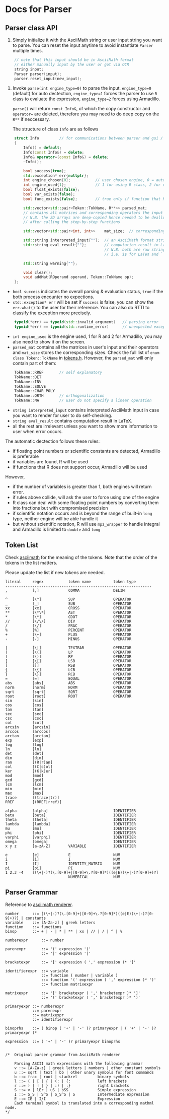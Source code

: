 # Docs for Parser

## Parser class API

1. Simply initialize it with the AsciiMath string or user input string you want to parse. You can reset the input anytime to avoid instantiate `Parser` multiple times.

```c++
    // note that this input should be in AsciiMath format
    // either manually input by the user or got via OCR
    string input;               
    Parser parser(input);
    parser.reset_input(new_input);
```

1. Invoke `parse(int engine_type=0)` to parse the input. `engine_type=0` (default) for auto dectection, `engine_type=1` forces the parser to use `R` class to evaluate the expression, `engine_type=2` forces using Armadillo.

    `parse()` will return `const Info&`, of which the copy constructor and `operator=` are deleted, therefore you may need to do deep copy on the `R**` if neccessary.
    
    The structure of class `Info` are as follows

```c++
    struct Info         // for communications between parser and gui / step-by-step functions
    {
        Info() = default;
        Info(const Info&) = delete;
        Info& operator=(const Info&) = delete;
        ~Info();

        bool success{true};
        std::exception* err{nullptr};
        int engine_chosen{0};           // user chosen engine, 0 = auto, 1 = R, 2 = Armadillo
        int engine_used{1};             // 1 for using R class, 2 for using Armadillo
        bool float_exists{false};
        bool var_exists{false};
        bool func_exists{false};        // true only if function that R cannot handle appears

        std::vector<std::pair<Token::TokName, R**>> parsed_mat;    
        // contains all matrices and corresponding operators the input for step-by-step functions
        // N.B. the 2D arrays are deep-copied hence needed to be deallocated
        // after calling the step-by-step functions

        std::vector<std::pair<int, int>>    mat_size;  // corresponding sizes, row first

        std::string interpreted_input{""};  // an AsciiMath format string of the interpreted input
        std::string eval_result{""};        // computation result in LaTeX format
                                            // N.B. both are raw strings and are NOT enclosed by delimiters
                                            // i.e. $$ for LaTeX and ` for AsciiMath

        std::string warning{""};

        void clear();
        void addMat(ROperand operand, Token::TokName op);
    };
```
* `bool success` indicates the overall parsing & evaluation status, `true` if the both process encounter no expections.
* `std::exception* err` will be set if `success` is false, you can show the `err.what()` to the user for their reference. You can also do RTTI to classify the exception more precisely.

```c++
    typeid(*err) == typeid(std::invalid_argument)   // parsing error
    typeid(*err) == typeid(std::runtime_error)      // unexpected exception, fatal in other words
```

* `int engine_used` is the engine used, 1 for R and 2 for Armadillo, you may also need to show it on the screen.
* `parsed_mat` contains all the matrices in user's input and their operators and `mat_size` stores the corresponding sizes. Check the full list of `enum class Token::TokName` in [tokens.h](token.h). However, the `parsed_mat` will only contain part of them:

```c++
    TokName::RREF       // self explanatory
    TokName::DET
    TokName::INV
    TokName::SOLVE
    TokName::CHAR_POLY
    TokName::ORTH       // orthogonalization
    TokName::NA         // user do not specify a linear operation
```

* `string interpreted_input` contains interpreted AsciiMath input in case you want to render for user to do self-checking.
* `string eval_result` contains computation result in LaTeX.
* all the rest are irrelevant unless you want to show more information to user when error occurs.

The automatic dectection follows these rules:
* if floating point numbers or scientific constants are detected, Armadillo is preferable
* if variables are found, R will be used
* if functions that R does not support occur, Armadillo will be used

However, 
* if the number of variables is greater than 1, both engines will return error.
* if rules above collide, will ask the user to force using one of the engine
* R class can deal with some floating point numbers by converting them into fractions but with compromised precision
* if scientific notation occurs and is beyond the range of built-in `long` type, neither engine will be able handle it
* but without scientific notation, R will use `mpz_wrapper` to handle integral and Armadillo is limited to `double` and `long`

## Token List

Check [asciimath](http://asciimath.org/) for the meaning of the tokens. Note that the order of the tokens in the list matters.

Please update the list if new tokens are needed.

```text
literal     regex           token name          token type
-----------------------------------------------------------------
,           [,]             COMMA               DELIM

^           [\^]            SUP                 OPERATOR
_           [_]             SUB                 OPERATOR
xx          [xx]            CROSS               OPERATOR
**          [\*\*]          AST                 OPERATOR
*           [\*]            CDOT                OPERATOR
//          [\/\/]          DIV                 OPERATOR
/           [\/]            FRAC                OPERATOR
%           [%]             PERCENT             OPERATOR
+           [\+]            PLUS                OPERATOR
-           [-]             MINUS               OPERATOR

|           [\|]            TEXTBAR             OPERATOR
(           [\(]            LP                  OPERATOR
)           [\)]            RP                  OPERATOR
[           [\[]            LSB                 OPERATOR
]           []]             RSB                 OPERATOR
{           [\{]            LCB                 OPERATOR
}           [\}]            RCB                 OPERATOR
=           [=]             EQUAL               OPERATOR
abs         [abs]           ABS                 OPERATOR
norm        [norm]          NORM                OPERATOR
sqrt        [sqrt]          SQRT                OPERATOR
root        [root]          ROOT                OPERATOR
sin         [sin]
cos         [cos]
tan         [tan]
sec         [sec]
csc         [csc]
cot         [cot]
arcsin      [arcsin]
arccos      [arccos]
arctan      [arctan]
exp         [exp]
log         [log]
ln          [ln]
det         [det]
dim         [dim]
ran         [(R|r)an]
col         [(C|c)ol]
ker         [(K|k)er]
mod         [mod]
gcd         [gcd]
lcm         [lcm]
min         [min]
max         [max]
trace       [(trace|tr)]
RREF        [(RREF|rref)]

alpha       [alpha]                             IDENTIFIER
beta        [beta]                              IDENTIFIER
theta       [theta]                             IDENTIFIER
lambda      [lambda]                            IDENTIFIER
mu          [mu]                                IDENTIFIER
phi         [phi]                               IDENTIFIER
varphi      [varphi]                            IDENTIFIER
omega       [omega]                             IDENTIFIER
x y z       [a-zA-Z]        VARIABLE            IDENTIFIER

e           [e]             E                   NUM
i           [i]             I                   NUM
I           [I]             IDENTITY_MATRIX     NUM
pi          [pi]            PI                  NUM
1 2.3 -4    [(\+|-)?(\.[0-9]+|[0-9]+\.?[0-9]*)((e|E)(\+|-)?[0-9]+)?]
                            NUMERICAL           NUM
```

## Parser Grammar

Reference to [asciimath renderer](https://github.com/asciimath/asciimathml/blob/master/ASCIIMathML.js).

```text
number      ::= [(\+|-)?(\.[0-9]+|[0-9]+\.?[0-9]*)((e|E)(\+|-)?[0-9]+)?] | constants
variable    ::= [A-Za-z] | greek letters
function    ::= functions
binop       ::= + | - | * | ** | xx | // | / | ^ | %

numberexpr      ::= number

parenexpr       ::= '(' expression ')'
                ::= '|' expression '|'

bracketexpr     ::= '[' expression ( ',' expression )* ']'

identifierexpr  ::= variable
                ::= function ( number | variable )
                ::= function '(' expression ( ',' expression )* ')'
                ::= function matrixexpr

matrixexpr      ::= '[' bracketexpr ( ',' bracketexpr )* ']'
                ::= '(' bracketexpr ( ',' bracketexpr )* ')' 

primaryexpr ::= numberexpr
            ::= parenexpr
            ::= matrixexpr
            ::= identifierexpr

binoprhs    ::= ( binop ( '+' | '-' )? primaryexpr | ( '+' | '-' )? primaryexpr )*

expression  ::= ( '+' | '-' )? primaryexpr binoprhs


/*  Original parser grammar from AsciiMath renderer

    Parsing ASCII math expressions with the following grammar
    v ::= [A-Za-z] | greek letters | numbers | other constant symbols
    u ::= sqrt | text | bb | other unary symbols for font commands
    b ::= frac | root | stackrel         binary symbols
    l ::= ( | [ | { | (: | {:            left brackets
    r ::= ) | ] | } | :) | :}            right brackets
    S ::= v | lEr | uS | bSS             Simple expression
    I ::= S_S | S^S | S_S^S | S          Intermediate expression
    E ::= IE | I/I                       Expression
    Each terminal symbol is translated into a corresponding mathml node.
*/
```
